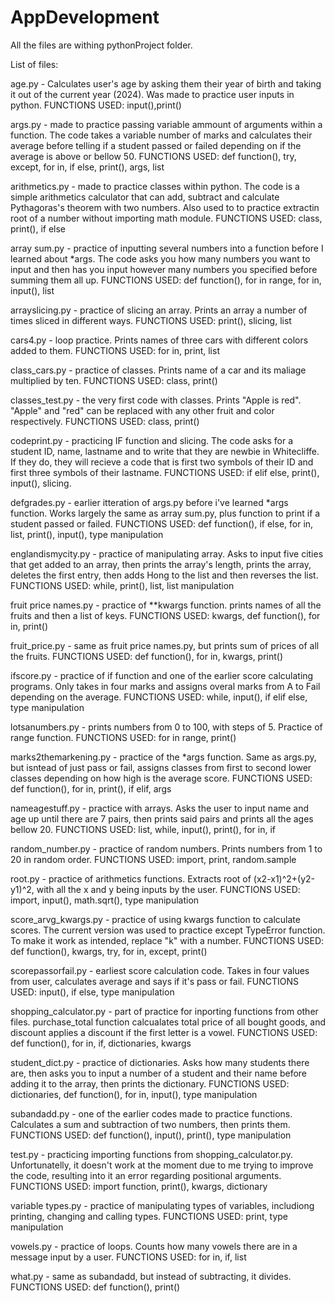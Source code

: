 # AppDevelopment
All the files are withing pythonProject folder.

List of files:

age.py - Calculates user's age by asking them their year of birth and taking it out of the current year (2024). Was made to practice user inputs in python. FUNCTIONS USED: input(),print()

args.py - made to practice passing variable ammount of arguments within a function. The code takes a variable number of marks and calculates their average before telling if a student passed or failed depending on if the average is above or bellow 50. FUNCTIONS USED: def function(), try, except, for in, if else, print(), args, list

arithmetics.py - made to practice classes within python. The code is a simple arithmetics calculator that can add, subtract and calculate Pythagoras's theorem with two numbers. Also used to to practice extractin root of a number without importing math module. FUNCTIONS USED: class, print(), if else

array sum.py - practice of inputting several numbers into a function before I learned about *args. The code asks you how many numbers you want to input and then has you input however many numbers you specified before summing them all up. FUNCTIONS USED: def function(), for in range, for in, input(), list

arrayslicing.py - practice of slicing an array. Prints an array a number of times sliced in different ways. FUNCTIONS USED: print(), slicing, list

cars4.py - loop practice. Prints names of three cars with different colors added to them. FUNCTIONS USED: for in, print, list

class_cars.py - practice of classes. Prints name of a car and its maliage multiplied by ten. FUNCTIONS USED: class, print()

classes_test.py - the very first code with classes. Prints "Apple is red". "Apple" and "red" can be replaced with any other fruit and color respectively. FUNCTIONS USED: class, print()

codeprint.py - practicing IF function and slicing. The code asks for a student ID, name, lastname and to write that they are newbie in Whitecliffe. If they do, they will recieve a code that is first two symbols of their ID and first three symbols of their lastname. FUNCTIONS USED: if elif else, print(), input(), slicing.

defgrades.py - earlier itteration of args.py before i've learned *args function. Works largely the same as array sum.py, plus function to print if a student passed or failed. FUNCTIONS USED: def function(), if else, for in, list, print(), input(), type manipulation

englandismycity.py - practice of manipulating array. Asks to input five cities that get added to an array, then prints the array's length, prints the array, deletes the first entry, then adds Hong to the list and then reverses the list. FUNCTIONS USED: while, print(), list, list manipulation

fruit price names.py - practice of **kwargs function. prints names of all the fruits and then a list of keys. FUNCTIONS USED: kwargs, def function(), for in, print()

fruit_price.py - same as fruit price names.py, but prints sum of prices of all the fruits. FUNCTIONS USED: def function(), for in, kwargs, print()

ifscore.py - practice of if function and one of the earlier score calculating programs. Only takes in four marks and assigns overal marks from A to Fail depending on the average. FUNCTIONS USED: while, input(), if elif else, type manipulation

lotsanumbers.py - prints numbers from 0 to 100, with steps of 5. Practice of range function. FUNCTIONS USED: for in range, print()

marks2themarkening.py - practice of the *args function. Same as args.py, but isntead of just pass or fail, assigns classes from first to second lower classes depending on how high is the average score. FUNCTIONS USED: def function(), for in, print(), if elif, args

nameagestuff.py - practice with arrays. Asks the user to input name and age up until there are 7 pairs, then prints said pairs and prints all the ages bellow 20. FUNCTIONS USED: list, while, input(), print(), for in, if

random_number.py - practice of random numbers. Prints numbers from 1 to 20 in random order. FUNCTIONS USED: import, print, random.sample

root.py - practice of arithmetics functions. Extracts root of (x2-x1)^2+(y2-y1)^2, with all the x and y being inputs by the user. FUNCTIONS USED: import, input(), math.sqrt(), type manipulation

score_arvg_kwargs.py - practice of using kwargs function to calculate scores. The current version was used to practice except TypeError function. To make it work as intended, replace "k" with a number. FUNCTIONS USED: def function(), kwargs, try, for in, except, print()

scorepassorfail.py - earliest score calculation code. Takes in four values from user, calculates average and says if it's pass or fail. FUNCTIONS USED: input(), if else, type manipulation

shopping_calculator.py - part of practice for inporting functions from other files. purchase_total function calcualates total price of all bought goods, and discount applies a discount if the first letter is a vowel. FUNCTIONS USED: def function(), for in, if, dictionaries, kwargs

student_dict.py - practice of dictionaries. Asks how many students there are, then asks you to input a number of a student and their name before adding it to the array, then prints the dictionary. FUNCTIONS USED: dictionaries, def function(), for in, input(), type manipulation

subandadd.py - one of the earlier codes made to practice functions. Calculates a sum and subtraction of two numbers, then prints them. FUNCTIONS USED: def function(), input(), print(), type manipulation

test.py - practicing importing functions from shopping_calculator.py. Unfortunatelly, it doesn't work at the moment due to me trying to improve the code, resulting into it an error regarding positional arguments.  FUNCTIONS USED: import function, print(), kwargs, dictionary

variable types.py - practice of manipulating types of variables, includiong printing, changing and calling types. FUNCTIONS USED: print, type manipulation

vowels.py - practice of loops. Counts how many vowels there are in a message input by a user. FUNCTIONS USED: for in, if, list

what.py - same as subandadd, but instead of subtracting, it divides. FUNCTIONS USED: def function(), print()
